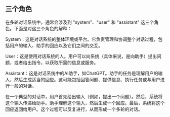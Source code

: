 ## 三个角色
在多轮对话系统中，通常会涉及到 "system"、"user" 和 "assistant" 这三个角色。下面是对这三个角色的解释：

System：这是对话系统的整体环境或平台。它负责管理和协调整个对话过程，包括用户的输入、助手的回应以及它们之间的交互。

User：这是使用对话系统的人。用户可以向系统（具体来说，是向助手）提出问题，或者给出指令，以获取所需的信息或服务。

Assistant：这是对话系统中的AI助手，如ChatGPT。助手的任务是理解用户的输入，然后生成适当的回应。这可能包括回答问题、提供信息、执行任务或与用户进行一般的对话。

在一个典型的对话中，用户首先给出输入（例如，提出一个问题）。然后，系统将这个输入传递给助手。助手理解这个输入，然后生成一个回应。最后，系统将这个回应返回给用户。这个过程可以反复进行，从而形成一个多轮的对话。